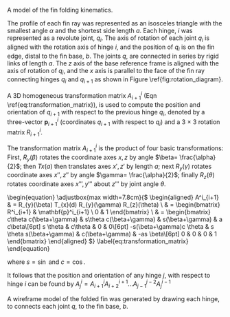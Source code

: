 
A model of the fin folding kinematics. 

The profile of each fin ray was represented as an isosceles triangle with the smallest angle $\alpha$ and the shortest side length $a$. Each hinge, $i$ was represented as a revolute joint, $q_i$. The axis of rotation of each joint $q_i$ is aligned with the rotation axis of hinge $i$, and the position of $q_i$ is on the fin edge, distal to the fin base, $b$. The joints $q$, are connected in series by rigid links of length $a$. The $z$ axis of the base reference frame is aligned with the axis of rotation of $q_i$, and the $x$ axis is parallel to the face of the fin ray connecting hinges $q_i$ and $q_{i+1}$ as shown in Figure \ref{fig:rotation_diagram}. 

A 3D homogeneous transformation matrix $A^i_{i+1}$ (Eqn \ref{eq:transformation_matrix}), is used to compute the position and orientation of $q_{i+1}$ with respect to the previous hinge $q_i$, denoted by a three-vector $\mathbf{p}^i_{i+1}$ (coordinates $q_{i+1}$ with respect to $q_{i}$) and a 3 × 3 rotation matrix $R^i_{i+1}$. 

The transformation matrix $A^i_{i+1}$ is the product of four basic transformations: First, $R_y(\beta)$ rotates the coordinate axes $x,z$ by angle $\beta= \frac{\alpha}{2}$; then $Tx(a)$ then translates axes $x', z'$ by length $a$; next $R_y(\gamma)$ rotates coordinate axes $x'',z''$ by angle $\gamma= \frac{\alpha}{2}$; finally $R_z(\theta)$ rotates coordinate axes $x''',y'''$ about $z'''$ by joint angle $\theta$. 

\begin{equation}
\adjustbox{max width=7.8cm}{$
\begin{aligned}
A^i_{i+1} & = R_{y}(\beta)  T_{x}(d) R_{y}(\gamma) R_{z}(\theta) \\
& = \begin{bmatrix}
R^i_{i+1} & \mathbf{p}^i_{i+1} \\
0 & 1
\end{bmatrix} \\
& = \begin{bmatrix}
c\theta c(\beta+\gamma) & s\theta c(\beta+\gamma) & s(\beta+\gamma) & a c\beta\\[6pt]
s \theta & c\theta & 0 & 0\\[6pt]
-s(\beta+\gamma)c \theta & s \theta s(\beta+\gamma) & c(\beta+\gamma) & -as \beta\\[6pt]
0 & 0 & 0 & 1
\end{bmatrix}
\end{aligned}
$}
\label{eq:transformation_matrix}
\end{equation}

where $s=\sin$ and $c=\cos$. 

It follows that the position and orientation of any hinge $j$, with respect to hinge $i$ can be found by $A^i_{j} = A^i_{i+1} A^{i+1}_{i+2}...A^{j-2}_{j-1} A^{i-1}_{j}$

A wireframe model of the folded fin was generated by drawing each hinge, to connects each joint $q$, to the fin base, $b$.











 